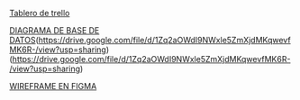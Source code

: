 [Tablero de trello](https://trello.com/invite/b/cjImFz10/e048e0948c3fcdbe5c030e3e511febcc/project)

[DIAGRAMA DE BASE DE DATOS](https://drive.google.com/file/d/1Zq2aOWdI9NWxle5ZmXjdMKqwevfMK6R-/view?usp=sharing)(https://drive.google.com/file/d/1Zq2aOWdI9NWxle5ZmXjdMKqwevfMK6R-/view?usp=sharing)(https://drive.google.com/file/d/1Zq2aOWdI9NWxle5ZmXjdMKqwevfMK6R-/view?usp=sharing)

[WIREFRAME EN FIGMA](https://www.figma.com/file/y7RiFhdxgSjorQKqVWhp4C/Listener-for-Spotify-Project?node-id=0%3A1)